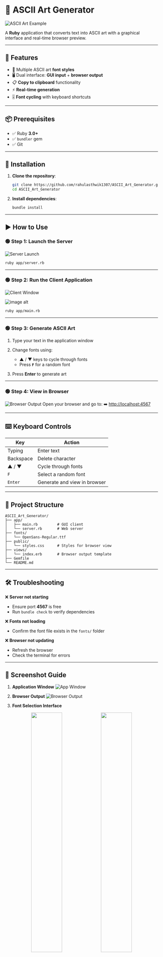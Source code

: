 

# 🎨 ASCII Art Generator

![ASCII Art Example](https://github.com/rahulasthwik1307/ASCII_Art_Generator/blob/10e86b10d18021fcf061229b07008c8da8589488/1st.png)

<!-- Replace with your actual screenshot -->

A **Ruby** application that converts text into ASCII art with a graphical interface and real-time browser preview.

---

## 🚀 Features

* 🎨 Multiple ASCII art **font styles**
* 🖥️ Dual interface: **GUI input** + **browser output**
* 📋 **Copy to clipboard** functionality
* ⚡ **Real-time generation**
* 🎚️ **Font cycling** with keyboard shortcuts

---

## 📦 Prerequisites

* ✅ Ruby **3.0+**
* ✅ `bundler` gem
* ✅ Git

---

## 🔧 Installation

1. **Clone the repository**:

   ```bash
   git clone https://github.com/rahulasthwik1307/ASCII_Art_Generator.git
   cd ASCII_Art_Generator
   ```

2. **Install dependencies**:

   ```bash
   bundle install
   ```

---

## ▶️ How to Use

### 🟢 Step 1: Launch the Server

![Server Launch](https://github.com/rahulasthwik1307/ASCII_Art_Generator/blob/02ced29734bbbe8a5506af38cf01e377ea8027ff/screenshots/server.png)

```bash
ruby app/server.rb
```

---

### 🟢 Step 2: Run the Client Application

![Client Window](https://github.com/rahulasthwik1307/ASCII_Art_Generator/blob/faa445d935759c692c955556af1e0547cbdb9c2d/screenshots/client.png)

![image alt](https://github.com/rahulasthwik1307/ASCII_Art_Generator/blob/faa445d935759c692c955556af1e0547cbdb9c2d/screenshots/window.png)

```bash
ruby app/main.rb
```

---

### 🟢 Step 3: Generate ASCII Art

1. Type your text in the application window
2. Change fonts using:

   * ▲ / ▼ keys to cycle through fonts
   * Press **`F`** for a random font
3. Press **Enter** to generate art

---

### 🟢 Step 4: View in Browser

![Browser Output](https://github.com/rahulasthwik1307/ASCII_Art_Generator/blob/c6bc609dba0dbcac9a7644c234da308a831cd177/screenshots/5th.png)
Open your browser and go to:
➡️ [http://localhost:4567](http://localhost:4567)

---

## ⌨️ Keyboard Controls

| Key       | Action                       |
| --------- | ---------------------------- |
| Typing    | Enter text                   |
| Backspace | Delete character             |
| ▲ / ▼     | Cycle through fonts          |
| `F`       | Select a random font         |
| `Enter`   | Generate and view in browser |

---

## 📁 Project Structure

```
ASCII_Art_Generator/
├── app/
│   ├── main.rb         # GUI client
│   └── server.rb       # Web server
├── fonts/
│   └── OpenSans-Regular.ttf
├── public/
│   └── styles.css      # Styles for browser view
├── views/
│   └── index.erb       # Browser output template
├── Gemfile
└── README.md
```

---

## 🛠️ Troubleshooting

❌ **Server not starting**

* Ensure port **4567** is free
* Run `bundle check` to verify dependencies

❌ **Fonts not loading**

* Confirm the font file exists in the `fonts/` folder

❌ **Browser not updating**

* Refresh the browser
* Check the terminal for errors

---

## 📸 Screenshot Guide

1. **Application Window**
   ![App Window](https://github.com/rahulasthwik1307/ASCII_Art_Generator/blob/c6bc609dba0dbcac9a7644c234da308a831cd177/screenshots/window.png) <!-- Replace with your real screenshot -->

2. **Browser Output**
   ![Browser Output](https://github.com/rahulasthwik1307/ASCII_Art_Generator/blob/c6bc609dba0dbcac9a7644c234da308a831cd177/screenshots/5th.png) <!-- Replace with your real screenshot -->

3. **Font Selection Interface**
<p align="center">
  <img src="screenshots/fonts.png" width="45%" />
  <img src="screenshots/fonts1.png" width="45%" />
</p>


